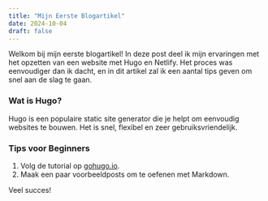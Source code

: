 ```yaml
---
title: "Mijn Eerste Blogartikel"
date: 2024-10-04
draft: false
---
```


Welkom bij mijn eerste blogartikel! In deze post deel ik mijn ervaringen met het opzetten van een website met Hugo en Netlify. Het proces was eenvoudiger dan ik dacht, en in dit artikel zal ik een aantal tips geven om snel aan de slag te gaan.

### Wat is Hugo?
Hugo is een populaire static site generator die je helpt om eenvoudig websites te bouwen. Het is snel, flexibel en zeer gebruiksvriendelijk.

### Tips voor Beginners
1. Volg de tutorial op [gohugo.io](https://gohugo.io).
2. Maak een paar voorbeeldposts om te oefenen met Markdown.

Veel succes!
